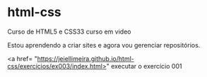 # html-css
 Curso de HTML5 e CSS33 curso em video

 Estou aprendendo a criar sites e agora vou gerenciar repositórios.

 <a href= "https://jeiellimeira.github.io/html-css/exercícios/ex003/index.html>" executar o exercício 001 </a>
